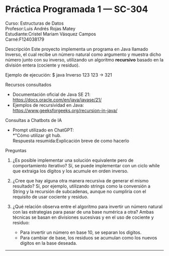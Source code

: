 # Práctica Programada 1 — SC-304

Curso: Estructuras de Datos  
Profesor:Luis Andrés Rojas Matey  
Estudiante:Cristel Mariam Vásquez Campos  
Carné:F124038179  




Descripción
Este proyecto implementa un programa en Java llamado Inverso, el cual recibe un número natural como argumento y muestra dicho número junto con su inverso, utilizando un algoritmo **recursivo** basado en la división entera (cociente y residuo).

Ejemplo de ejecución:
$ java Inverso 123
123 → 321


 Recursos consultados
- Documentación oficial de Java SE 21: https://docs.oracle.com/en/java/javase/21/  
- Ejemplos de recursividad en Java: https://www.geeksforgeeks.org/recursion-in-java/  


 Consultas a Chatbots de IA
- Prompt utilizado en ChatGPT:  
  *"Cómo utilizar git hub.  
  Respuesta resumida:Explicación breve de como hacerlo


 Preguntas

1. ¿Es posible implementar una solución equivalente pero de comportamiento iterativo? 
   Sí, se puede implementar con un ciclo  while que extraiga los dígitos y los acumule en orden inverso.

2. ¿Cree que hay alguna otra manera recursiva de generar el mismo resultado?
   Sí, por ejemplo, utilizando strings como la conversión a  String y la recursión de subcadenas, aunque no cumpliría con el requisito de usar cociente y residuo.

3. ¿Qué relación observa entre el algoritmo para invertir un número natural con las estrategias para pasar de una base numérica a otra? 
   Ambas técnicas se basan en divisiones sucesivas y en el uso de cociente y residuo:  
   - Para invertir un número en base 10, se separan los dígitos.  
   - Para cambiar de base, los residuos se acumulan como los nuevos dígitos en la base deseada.

---
